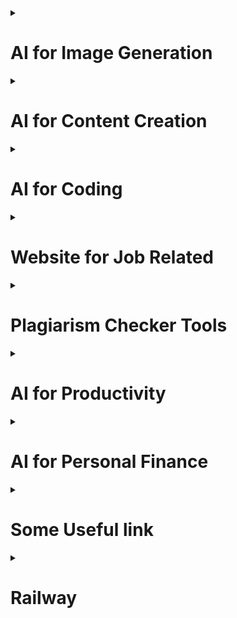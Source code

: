 <!--------------------------------------------------------------------------I for Image Generation------------------------------------------------------------------->
<details>
  <summary><h1>AI for Image Generation</h1></summary>
  <h3>Free</h3>
  <table>
    <thead>
      <tr>
        <th>Tool</th>
        <th>Website/Link</th>
        <th>Description</th>
      </tr>
    </thead>
    <tbody>
      <tr>
        <td><strong>DALL·E 2</strong></td>
        <td><a href="https://openai.com/dall-e">OpenAI DALL·E</a></td>
        <td>AI that generates images from text descriptions. Offers a free tier with limited credits.</td>
      </tr>
      <tr>
        <td><strong>Craiyon</strong></td>
        <td><a href="https://www.craiyon.com">Craiyon</a></td>
        <td>A free, open-source version of DALL·E 2. Generates images from text prompts.</td>
      </tr>
      <tr>
        <td><strong>DeepAI Text to Image</strong></td>
        <td><a href="https://deepai.org/machine-learning-model/text2img">DeepAI Text to Image</a></td>
        <td>Text-to-image generator that allows users to create unique images using AI. </td>
      </tr>
      <tr>
        <td><strong>Artbreeder</strong></td>
        <td><a href="https://www.artbreeder.com">Artbreeder</a></td>
        <td>Allows users to create and remix images through AI blending, mainly focused on portraits and landscapes.</td>
      </tr>     
      <tr>
        <td><strong>NightCafe</strong></td>
        <td><a href="https://creator.nightcafe.studio">NightCafe</a></td>
        <td>Create AI-generated artwork using various neural networks and art styles. Offers free daily credits.</td>
      </tr>
      <tr>
        <td><strong>Runway ML</strong></td>
        <td><a href="https://runwayml.com">Runway ML</a></td>
        <td>AI-powered creative tools for image generation and editing. Offers free trials. </td>
      </tr> 
      <tr>
        <td><strong>Pixray</strong></td>
        <td><a href="https://pixray.github.io/">Pixray</a></td>
        <td> Text-to-image generator offering different styles and customization options.    </td>
      </tr>
      <tr>
        <td><strong>Dream by Wombo</strong></td>
        <td><a href="https://dream.ai/create">Dream by Wombo</a></td>
        <td>An easy-to-use AI that generates digital artwork from text prompts, offering free and subscription-based options.</td>
      </tr>
      <tr>
        <td><strong>This Person Does Not Exist</strong></td>
        <td><a href="https://thispersondoesnotexist.com">This Person Does Not Exist</a></td>
        <td>AI that generates lifelike human faces, based on GAN (Generative Adversarial Network).</td>
      </tr>
      <tr>
        <td><strong>PaintsChainer</strong></td>
        <td><a href=" https://paintschainer.preferred.tech/index_en.html">PaintsChainer</a></td>
        <td>AI-powered coloring tool for sketches. The free version offers basic features.   </td>
      </tr>
      <tr>
        <td><strong>StarryAI</strong></td>
        <td><a href=" https://www.starryai.com">StarryAI</a></td>
        <td>Text-to-image generator with various artistic styles. Offers a free version with limited credits.</td>
      </tr>
      <tr>
        <td><strong>Deep Dream Generator</strong></td>
        <td><a href=" https://deepdreamgenerator.com">Deep Dream Generator</a></td>
        <td>Generates surreal, dream-like images from your photos and text prompts.   </td>
      </tr>
      <tr>
        <td><strong>AI Picasso</strong></td>
        <td><a href="https://www.ai-picasso.com">AI Picasso</a></td>
        <td>Free tool that generates Picasso-style artworks from your text descriptions.   </td>
      </tr>
      <tr>
        <td><strong>Fotor AI Art Generator</strong></td>
        <td><a href=" https://www.fotor.com/features/ai-image-generator/">Fotor AI Art Generator</a></td>
        <td>Create AI-generated images from text prompts. Limited free access with premium upgrades.</td>
      </tr>
      <tr>
        <td><strong>Zyro AI Image Generator</strong></td>
        <td><a href=" https://zyro.com/tools/ai-image-generator">Zyro AI Image Generator</a></td>
        <td>Create unique images using AI based on your description. Free to use with limited features.</td>
      </tr>
      <tr>
        <td><strong>BigSleep</strong></td>
        <td><a href=" https://big-sleep.github.io/">BigSleep</a></td>
        <td>Generates images based on text prompts using Python and deep learning models, fully open-source.</td>
      </tr>
      <tr>
        <td><strong>DreamStudio</strong></td>
        <td><a href=" https://beta.dreamstudio.ai">DreamStudio</a></td>
        <td>A text-to-image tool powered by Stable Diffusion. Offers a free credit system. </td>
      </tr>
      <tr>
        <td><strong>Artflow</strong></td>
        <td><a href=" https://www.artflow.ai">Artflow</a></td>
        <td>AI art generator for turning prompts into creative artworks. Offers a free tier with limited access.</td>
      </tr>
      <tr>
        <td><strong>AI Gahaku</strong></td>
        <td><a href=" https://ai-art.tokyo/en/">AI Gahaku</a></td>
        <td>Generates a portrait artwork based on your photo and applies various artistic styles. Free to use.</td>
      </tr>
      <tr>
        <td><strong>Runway’s Stable Diffusion</strong></td>
        <td><a href=" https://runwayml.com/stable-diffusion">Runway’s Stable Diffusion</a></td>
        <td>Use Stable Diffusion’s text-to-image model. Free to try with limitations.  </td>
      </tr>
    </tbody>
  </table>

  <h3>Subscription</h3>
  <table>
    <thead>
      <tr>
        <th>Tool</th>
        <th>Website/Link</th>
        <th>Description</th>
      </tr>
    </thead>
    <tbody>
      <tr>
        <td><strong>DALL·E 2 (Paid)</strong></td>
        <td><a href="https://openai.com/dall-e">OpenAI DALL·E 2</a></td>
        <td>Full access to OpenAI’s DALL·E 2 with more credits and higher-resolution images.</td>
      </tr>
      <tr>
        <td><strong>MidJourney</strong></td>
        <td><a href="https://www.midjourney.com">MidJourney</a></td>
        <td>A creative tool that allows users to generate high-quality images from text prompts. Subscription-based.</td>
      </tr>
      <tr>
        <td><strong>Artbreeder (Premium)</strong></td>
        <td><a href="https://www.artbreeder.com">Artbreeder</a></td>
        <td>Allows for more advanced control over image creation with the premium version.</td>
      </tr>
      <tr>
        <td><strong>Deep Dream Generator (Premium)</strong></td>
        <td><a href="https://deepdreamgenerator.com">Deep Dream Generator</a></td>
        <td>Access higher resolution and advanced image effects with premium features.</td>
      </tr>
      <tr>
        <td><strong>Runway ML (Paid)</strong></td>
        <td><a href="https://runwayml.com">Runway ML</a></td>
        <td>Full access to the platform with advanced AI tools for creators and image generation.</td>
      </tr>
      <tr>
        <td><strong>Wombo Dream (Premium)</strong></td>
        <td><a href="https://dream.ai/create">Wombo Dream</a></td>
        <td>Enhanced features and faster image generation with a premium subscription.</td>
      </tr>
      <tr>
        <td><strong>NightCafe (Paid)</strong></td>
        <td><a href="https://creator.nightcafe.studio">NightCafe</a></td>
        <td>Unlocks additional credits, style options, and resolution upgrades.</td>
      </tr>
      <tr>
        <td><strong>Fotor AI Art Generator (Paid)</strong></td>
        <td><a href="https://www.fotor.com/features/ai-image-generator/">Fotor AI Art Generator</a></td>
        <td>Subscription unlocks premium features like enhanced styles and resolution.</td>
      </tr>
      <tr>
        <td><strong>StarryAI (Paid)</strong></td>
        <td><a href="https://www.starryai.com">StarryAI</a></td>
        <td>Offers unlimited credits for premium subscribers with no daily limit.</td>
      </tr>
      <tr>
        <td><strong>DreamStudio by Stability AI</strong></td>
        <td><a href="https://beta.dreamstudio.ai">DreamStudio</a></td>
        <td>The official platform for Stable Diffusion, offering full access with premium options.</td>
      </tr>
      <tr>
        <td><strong>Zyro AI Image Generator (Paid)</strong></td>
        <td><a href="https://zyro.com/tools/ai-image-generator">Zyro AI Image Generator</a></td>
        <td>Unlocks higher-quality image generation and extended features for paid users.</td>
      </tr>
      <tr>
        <td><strong>Playform.io</strong></td>
        <td><a href="https://playform.io">Playform.io</a></td>
        <td>AI-driven art creation with unique style models. Paid tiers unlock additional styles and higher-resolution options.</td>
      </tr>
      <tr>
        <td><strong>ArtStation AI Tools</strong></td>
        <td><a href="https://www.artstation.com">ArtStation AI Tools</a></td>
        <td>AI-powered tools for creating highly detailed artwork, geared for professionals.</td>
      </tr>
      <tr>
        <td><strong>DeepAI (Subscription)</strong></td>
        <td><a href="https://deepai.org">DeepAI</a></td>
        <td>Offers advanced features and priority access to image generation with a subscription.</td>
      </tr>
      <tr>
        <td><strong>VQGAN+CLIP (Paid Options)</strong></td>
        <td><a href="https://vqganclip.com">VQGAN+CLIP</a></td>
        <td>While free for basic use, paid plans offer access to more powerful resources for image generation.</td>
      </tr>
      <tr>
        <td><strong>Mona AI</strong></td>
        <td><a href="https://mona.ai">Mona AI</a></td>
        <td>Subscription-based platform that specializes in AI-generated artworks with high resolution.</td>
      </tr>
      <tr>
        <td><strong>Generated Photos (Premium)</strong></td>
        <td><a href="https://generated.photos">Generated Photos</a></td>
        <td>Offers professional and realistic AI-generated faces, available via subscription.</td>
      </tr>
      <tr>
        <td><strong>The Grid (Paid)</strong></td>
        <td><a href="https://thegrid.io">The Grid</a></td>
        <td>AI-driven design tool for image and content generation, with subscription access.</td>
      </tr>
      <tr>
        <td><strong>Pixelz AI</strong></td>
        <td><a href="https://www.pixelz.ai">Pixelz AI</a></td>
        <td>A platform with AI-assisted image editing and generation, offering subscription models for professional users.</td>
      </tr>
      <tr>
        <td><strong>Artflow AI (Pro)</strong></td>
        <td><a href="https://www.artflow.ai">Artflow AI</a></td>
        <td>Paid version provides faster and more accurate image generation with access to premium features.</td>
      </tr>
    </tbody>
  </table>
</details>





<!--------------------------------------------------------------------------AI for Content Creation------------------------------------------------------------------->
<details>
  <summary><h1>AI for Content Creation</h1></summary>
  
 <h3>Free</h3>
  <table>
    <thead>
      <tr>
        <th>Tool</th>
        <th>Website/Link</th>
        <th>Description</th>
      </tr>
    </thead>
    <tbody>
      <tr>
        <td><strong>ChatGPT</strong></td>
        <td><a href="https://chat.openai.com">ChatGPT</a></td>
        <td>AI-powered writing assistant for text generation, answering questions, and brainstorming ideas.</td>
      </tr>
      <tr>
        <td><strong>Grammarly</strong></td>
        <td><a href="https://www.grammarly.com">Grammarly</a></td>
        <td>Writing assistant with AI that helps improve grammar, style, and clarity.</td>
      </tr>
      <tr>
        <td><strong>Copy.ai</strong></td>
        <td><a href="https://www.copy.ai">Copy.ai</a></td>
        <td>AI-powered content creation tool to generate marketing copy, blog posts, etc.</td>
      </tr>
      <tr>
        <td><strong>QuillBot</strong></td>
        <td><a href="https://quillbot.com">QuillBot</a></td>
        <td>Paraphrasing tool with AI to rewrite sentences or paragraphs.</td>
      </tr>
      <tr>
        <td><strong>Jasper (Free Trial)</strong></td>
        <td><a href="https://www.jasper.ai">Jasper</a></td>
        <td>AI writing assistant for producing long-form content, blog posts, and marketing materials.</td>
      </tr>
      <tr>
        <td><strong>Writesonic</strong></td>
        <td><a href="https://writesonic.com">Writesonic</a></td>
        <td>AI-powered writing tool for blog posts, ads, and other types of content.</td>
      </tr>
      <tr>
        <td><strong>Ink for All</strong></td>
        <td><a href="https://inkforall.com">Ink for All</a></td>
        <td>AI-powered content creation for SEO-focused blog posts and articles.</td>
      </tr>
      <tr>
        <td><strong>Rytr</strong></td>
        <td><a href="https://rytr.me">Rytr</a></td>
        <td>AI-powered tool for generating blog content, emails, and social media posts.</td>
      </tr>
      <tr>
        <td><strong>Articoolo</strong></td>
        <td><a href="https://articoolo.com">Articoolo</a></td>
        <td>Automatically generates unique and readable articles from keywords.</td>
      </tr>
      <tr>
        <td><strong>Scalenut</strong></td>
        <td><a href="https://scalenut.com">Scalenut</a></td>
        <td>AI content writing platform that helps with blog posts and SEO-friendly copy.</td>
      </tr>
      <tr>
        <td><strong>Slick Write</strong></td>
        <td><a href="https://www.slickwrite.com">Slick Write</a></td>
        <td>Free writing tool that helps improve your content’s grammar and style.</td>
      </tr>
      <tr>
        <td><strong>SEO Content Machine</strong></td>
        <td><a href="https://seocontentmachine.com">SEO Content Machine</a></td>
        <td>AI-powered tool for generating content for SEO, articles, and blog posts.</td>
      </tr>
      <tr>
        <td><strong>Simplified</strong></td>
        <td><a href="https://simplified.co">Simplified</a></td>
        <td>AI-driven content and design platform for creating content across multiple formats.</td>
      </tr>
      <tr>
        <td><strong>Wordtune</strong></td>
        <td><a href="https://www.wordtune.com">Wordtune</a></td>
        <td>AI-powered tool for rewriting and improving your writing style and tone.</td>
      </tr>
      <tr>
        <td><strong>Frase</strong></td>
        <td><a href="https://www.frase.io">Frase</a></td>
        <td>Content research and writing assistant powered by AI for SEO-focused content creation.</td>
      </tr>
      <tr>
        <td><strong>CopySmith</strong></td>
        <td><a href="https://copysmith.ai">CopySmith</a></td>
        <td>AI tool for creating marketing copy, ads, and blog posts in bulk.</td>
      </tr>
      <tr>
        <td><strong>Copydash</strong></td>
        <td><a href="https://www.copydash.com">Copydash</a></td>
        <td>Generate high-quality copy for ads, social media, and blogs with AI.</td>
      </tr>
      <tr>
        <td><strong>Zyro AI Content Generator</strong></td>
        <td><a href="https://zyro.com/tools/ai-content-generator">Zyro</a></td>
        <td>Generates website copy and content with AI, including descriptions, blogs, etc.</td>
      </tr>
      <tr>
        <td><strong>AI Writer</strong></td>
        <td><a href="https://ai-writer.com">AI Writer</a></td>
        <td>AI-powered writing assistant for producing high-quality, original articles.</td>
      </tr>
    </tbody>
  </table>

  <h3>Subscription</h3>
  <table>
    <thead>
      <tr>
        <th>Tool</th>
        <th>Website/Link</th>
        <th>Description</th>
      </tr>
    </thead>
    <tbody>
      <tr>
        <td><strong>Jasper (Paid)</strong></td>
        <td><a href="https://www.jasper.ai">Jasper</a></td>
        <td>AI writing assistant for producing long-form content, blog posts, and marketing materials.</td>
      </tr>
      <tr>
        <td><strong>Rytr (Premium)</strong></td>
        <td><a href="https://rytr.me">Rytr</a></td>
        <td>AI-powered content creation for blogs, emails, social media posts, and more.</td>
      </tr>
      <tr>
        <td><strong>Writesonic (Paid)</strong></td>
        <td><a href="https://writesonic.com">Writesonic</a></td>
        <td>Full access for creating blog posts, ad copy, product descriptions, and more.</td>
      </tr>
      <tr>
        <td><strong>ContentBot</strong></td>
        <td><a href="https://contentbot.ai">ContentBot</a></td>
        <td>AI-powered writing assistant that helps create articles, product descriptions, and ad copy.</td>
      </tr>
      <tr>
        <td><strong>Frase (Paid)</strong></td>
        <td><a href="https://www.frase.io">Frase</a></td>
        <td>Premium content research and writing assistant powered by AI for SEO and content creation.</td>
      </tr>
      <tr>
        <td><strong>INK for All (Paid)</strong></td>
        <td><a href="https://inkforall.com">INK for All</a></td>
        <td>Premium version for SEO-driven writing, blog posts, and social media content.</td>
      </tr>
      <tr>
        <td><strong>Scalenut (Paid)</strong></td>
        <td><a href="https://scalenut.com">Scalenut</a></td>
        <td>Premium AI-powered content creation platform for SEO-friendly blog posts.</td>
      </tr>
      <tr>
        <td><strong>Simplified (Paid)</strong></td>
        <td><a href="https://simplified.co">Simplified</a></td>
        <td>Subscription for premium access to content creation and design tools powered by AI.</td>
      </tr>
      <tr>
        <td><strong>Copy.ai (Pro)</strong></td>
        <td><a href="https://www.copy.ai">Copy.ai</a></td>
        <td>Paid version of AI content tool for generating marketing copy, blogs, etc.</td>
      </tr>
      <tr>
        <td><strong>QuillBot (Premium)</strong></td>
        <td><a href="https://quillbot.com">QuillBot</a></td>
        <td>AI-based paraphrasing and rewriting tool for creating unique and optimized content.</td>
      </tr>
      <tr>
        <td><strong>Wordtune (Premium)</strong></td>
        <td><a href="https://www.wordtune.com">Wordtune</a></td>
        <td>Premium AI-based writing tool for enhancing grammar, clarity, and style.</td>
      </tr>
      <tr>
        <td><strong>SEO Content Machine (Paid)</strong></td>
        <td><a href="https://seocontentmachine.com">SEO Content Machine</a></td>
        <td>Premium content generator for creating SEO-friendly blog posts and articles.</td>
      </tr>
      <tr>
        <td><strong>Articoolo (Pro)</strong></td>
        <td><a href="https://articoolo.com">Articoolo</a></td>
        <td>Premium article generator for creating quick, readable, and original content.</td>
      </tr>
      <tr>
        <td><strong>Kafkai</strong></td>
        <td><a href="https://www.kafkai.com">Kafkai</a></td>
        <td>AI writing assistant for creating long-form blog posts and SEO articles.</td>
      </tr>
      <tr>
        <td><strong>Sudowrite (Paid)</strong></td>
        <td><a href="https://www.sudowrite.com">Sudowrite</a></td>
        <td>AI-powered writing assistant designed to help with fiction and creative writing.</td>
      </tr>
      <tr>
        <td><strong>Copysmith (Pro)</strong></td>
        <td><a href="https://copysmith.ai">Copysmith</a></td>
        <td>Full access to AI copywriting tool for bulk content generation and SEO optimization.</td>
      </tr>
      <tr>
        <td><strong>Content Forge</strong></td>
        <td><a href="https://contentforge.ai">Content Forge</a></td>
        <td>Premium AI-powered tool for content creation focused on SEO and blog posts.</td>
      </tr>
      <tr>
        <td><strong>Frase (Enterprise)</strong></td>
        <td><a href="https://www.frase.io">Frase</a></td>
        <td>Enterprise-level content research and writing assistant for SEO-driven articles.</td>
      </tr>
      <tr>
        <td><strong>NeuralText</strong></td>
        <td><a href="https://neuraltext.com">NeuralText</a></td>
        <td>Subscription-based AI tool for content generation and SEO-optimized writing.</td>
      </tr>
    </tbody>
  </table>
</details>

<!--------------------------------------------------------------------------AI for Coding------------------------------------------------------------------->
<details>
<summary><h1>AI for Coding</h1></summary>

<h2>Free</h2>
<table>
<thead>
      <tr>
        <th>Tool</th>
        <th>Website/Link</th>
        <th>Description</th>
      </tr>
</thead>
<tbody>
      <tr>
        <td>GitHub Copilot (Free Trial)</td>
        <td><a href="https://copilot.github.com">GitHub Copilot</a></td>
        <td>AI-powered code completion tool that assists developers in writing code faster.</td>
      </tr>
      <tr>
        <td>Replit</td>
        <td><a href="https://replit.com">Replit</a></td>
        <td>Cloud-based IDE with collaborative programming and AI-assisted code completion.</td>
      </tr>
      <tr>
        <td>Kite</td>
        <td><a href="https://kite.com">Kite</a></td>
        <td>AI-powered code completion and documentation for Python, JavaScript, and more.</td>
      </tr>
      <tr>
        <td>Tabnine</td>
        <td><a href="https://www.tabnine.com">Tabnine</a></td>
        <td>AI-driven code completion tool for multiple programming languages.</td>
      </tr>
      <tr>
        <td>DeepCode</td>
        <td><a href="https://www.deepcode.ai">DeepCode</a></td>
        <td>AI-powered code review tool to automatically review and suggest improvements.</td>
      </tr>
      <tr>
        <td>Sourcery</td>
        <td><a href="https://sourcery.ai">Sourcery</a></td>
        <td>AI-powered refactoring tool for Python code that suggests improvements.</td>
      </tr>
      <tr>
        <td>Codex</td>
        <td><a href="https://openai.com/research/codex">Codex</a></td>
        <td>OpenAI’s model that powers GitHub Copilot for natural language to code generation.</td>
      </tr>
      <tr>
        <td>Ponicode</td>
        <td><a href="https://ponicode.com">Ponicode</a></td>
        <td>AI tool that automates coding and generates high-quality code.</td>
      </tr>
      <tr>
        <td>CoPilot (VS Code)</td>
        <td><a href="https://code.visualstudio.com">VS Code</a></td>
        <td>Use GitHub Copilot in VS Code for smarter autocompletion and code suggestions.</td>
      </tr>
      <tr>
        <td>CodeT5</td>
        <td><a href="https://github.com/THU-KEG/CodeT5">CodeT5</a></td>
        <td>Open-source AI for code completion and generation, trained on a variety of languages.</td>
      </tr>
      <tr>
        <td>AI Code Mentor</td>
        <td><a href="https://aicode.ai">AI Code Mentor</a></td>
        <td>AI-powered code mentor that helps developers understand and write code faster.</td>
      </tr>
      <tr>
        <td>CodeGPT</td>
        <td><a href="https://www.codegpt.ai">CodeGPT</a></td>
        <td>AI assistant built on GPT-3 for developers to generate code from natural language prompts.</td>
      </tr>
      <tr>
        <td>Programiz AI</td>
        <td><a href="https://www.programiz.com">Programiz AI</a></td>
        <td>Free AI-based platform to write, learn, and debug Python code.</td>
      </tr>
      <tr>
        <td>IntelliCode</td>
        <td><a href="https://visualstudio.microsoft.com/services/intellicode/">IntelliCode</a></td>
        <td>AI-assisted tool for code completion and best practice recommendations in Visual Studio.</td>
      </tr>
      <tr>
        <td>RecodeAI</td>
        <td><a href="https://www.recode.ai">RecodeAI</a></td>
        <td>AI-powered coding assistant that helps developers refactor and debug code.</td>
      </tr>
</tbody>
</table>


<h2>Subscription</h2>
<table>
<thead>
      <tr>
        <th>Tool</th>
        <th>Website/Link</th>
        <th>Description</th>
      </tr>
</thead>
<tbody>
      <tr>
        <td>GitHub Copilot (Paid)</td>
        <td><a href="https://copilot.github.com">GitHub Copilot</a></td>
        <td>Full version of GitHub’s AI-powered code completion tool with more features.</td>
      </tr>
      <tr>
        <td>Tabnine (Pro)</td>
        <td><a href="https://www.tabnine.com">Tabnine</a></td>
        <td>Subscription unlocks advanced features, such as team collaboration and better suggestions.</td>
      </tr>
      <tr>
        <td>Replit (Pro)</td>
        <td><a href="https://replit.com">Replit</a></td>
        <td>Paid version includes features like unlimited storage and real-time collaboration.</td>
      </tr>
      <tr>
        <td>Kite (Pro)</td>
        <td><a href="https://kite.com">Kite</a></td>
        <td>Paid version unlocks advanced features such as documentation generation and multi-language support.</td>
      </tr>
      <tr>
        <td>Codex (Paid)</td>
        <td><a href="https://openai.com/research/codex">Codex</a></td>
        <td>OpenAI’s Codex offers additional capabilities for coding, training, and integration.</td>
      </tr>
      <tr>
        <td>Sourcery (Pro)</td>
        <td><a href="https://sourcery.ai">Sourcery</a></td>
        <td>Paid version includes deeper insights and more aggressive code refactoring suggestions.</td>
      </tr>
      <tr>
        <td>Codex by OpenAI (Pro)</td>
        <td><a href="https://openai.com/research/codex">Codex</a></td>
        <td>Unlocks more advanced features and API access for generating code from natural language.</td>
      </tr>
      <tr>
        <td>Ponicode (Pro)</td>
        <td><a href="https://ponicode.com">Ponicode</a></td>
        <td>Paid tier provides more templates and integrations for automated code generation.</td>
      </tr>
      <tr>
        <td>CodeT5 (Pro)</td>
        <td><a href="https://github.com/THU-KEG/CodeT5">CodeT5</a></td>
        <td>Subscription unlocks more powerful code generation models and API access.</td>
      </tr>
      <tr>
        <td>CodeGPT (Pro)</td>
        <td><a href="https://www.codegpt.ai">CodeGPT</a></td>
        <td>Full access to the CodeGPT tool for smarter code suggestions and more APIs.</td>
      </tr>
      <tr>
        <td>Programiz Pro</td>
        <td><a href="https://www.programiz.com">Programiz Pro</a></td>
        <td>Premium features for debugging and learning code with AI-powered assistance.</td>
      </tr>
      <tr>
        <td>IntelliCode (Premium)</td>
        <td><a href="https://visualstudio.microsoft.com/services/intellicode/">IntelliCode</a></td>
        <td>Full version unlocks additional AI-powered recommendations for a wider range of languages and scenarios.</td>
      </tr>
      <tr>
        <td>AI Code Mentor (Paid)</td>
        <td><a href="https://aicode.ai">AI Code Mentor</a></td>
        <td>Subscription provides access to mentorship features and advanced code guidance.</td>
      </tr>
      <tr>
        <td>CodeStream (Pro)</td>
        <td><a href="https://www.codestream.com">CodeStream</a></td>
        <td>AI-assisted collaboration and code review tool with integration to various IDEs.</td>
      </tr>
      <tr>
        <td>Eureka</td>
        <td><a href="https://www.eureka.ai">Eureka</a></td>
        <td>AI tool for real-time code suggestions and improvements with subscription.</td>
      </tr>
      <tr>
        <td>DeepCode (Pro)</td>
        <td><a href="https://www.deepcode.ai">DeepCode</a></td>
        <td>Paid version unlocks advanced analysis and code reviews for security, performance, and code quality.</td>
      </tr>
      <tr>
        <td>VimAI</td>
        <td><a href="https://www.vim-ai.com">VimAI</a></td>
        <td>A code completion tool that integrates with Vim for enhanced coding with AI suggestions.</td>
      </tr>
      <tr>
        <td>Tabnine Team</td>
        <td><a href="https://www.tabnine.com">Tabnine</a></td>
        <td>Premium version for team collaboration with AI-powered code completion.</td>
      </tr>
      <tr>
        <td>Codemap</td>
        <td><a href="https://www.codemap.ai">Codemap</a></td>
        <td>Subscription service that offers AI-powered project management with integrated code completion.</td>
      </tr>
      <tr>
        <td>Jina AI</td>
        <td><a href="https://www.jina.ai">Jina AI</a></td>
        <td>AI-powered tool that aids in writing code, debugging, and optimizing algorithms.</td>
      </tr>
</tbody>
</table>
</details>


<!--------------------------------------------------------------------------Website for Job Related------------------------------------------------------------------->
<details>
<summary><h1>Website for Job Related</h1></summary>

<h2>Free</h2>
<table>
<thead>
      <tr>
        <th>Tool</th>
        <th>Website/Link</th>
        <th>Description</th>
      </tr>
</thead>
<tbody>
      <tr>
        <td>Final Round AI</td>
        <td><a href="https://www.finalroundai.com/">Final Round AI</a></td>
        <td>AI-powered mock interview platform with feedback and prep materials.</td>
      </tr>
      <tr>
        <td>Jobscan</td>
        <td><a href="https://www.jobscan.co">Jobscan</a></td>
        <td>AI-driven resume optimization and job application tools for job seekers.</td>
      </tr>
      <tr>
        <td>Rezi</td>
        <td><a href="https://www.rezi.ai">Rezi</a></td>
        <td>AI-powered resume builder with personalized feedback for job applications.</td>
      </tr>
      <tr>
        <td>LinkedIn</td>
        <td><a href="https://www.linkedin.com">LinkedIn</a></td>
        <td>Professional networking platform with AI-powered job search and recommendations.</td>
      </tr>
      <tr>
        <td>Hiretual</td>
        <td><a href="https://www.hiretual.com">Hiretual</a></td>
        <td>AI-based recruiting tool for sourcing candidates and job matching.</td>
      </tr>
      <tr>
        <td>Wozber</td>
        <td><a href="https://www.wozber.com">Wozber</a></td>
        <td>AI-powered resume builder that helps create ATS-friendly resumes.</td>
      </tr>
      <tr>
        <td>Resumake</td>
        <td><a href="https://resumake.io">Resumake</a></td>
        <td>Simple and free resume builder powered by AI with customizable templates.</td>
      </tr>
      <tr>
        <td>Canva</td>
        <td><a href="https://www.canva.com">Canva</a></td>
        <td>Graphic design tool with free AI-powered templates for resumes and portfolios.</td>
      </tr>
      <tr>
        <td>JobHero</td>
        <td><a href="https://www.jobhero.com">JobHero</a></td>
        <td>AI-driven job search and resume builder tool with personalized advice.</td>
      </tr>
      <tr>
        <td>Glassdoor</td>
        <td><a href="https://www.glassdoor.com">Glassdoor</a></td>
        <td>AI-based company and salary search tool for job seekers.</td>
      </tr>
      <tr>
        <td>Indeed</td>
        <td><a href="https://www.indeed.com">Indeed</a></td>
        <td>Job search engine powered by AI with recommendations based on profile and search history.</td>
      </tr>
      <tr>
        <td>Zety</td>
        <td><a href="https://www.zety.com">Zety</a></td>
        <td>Free AI-powered resume builder with professional templates and writing tips.</td>
      </tr>
      <tr>
        <td>Skillshare</td>
        <td><a href="https://www.skillshare.com">Skillshare</a></td>
        <td>Learn AI-based productivity and career skills through classes and workshops.</td>
      </tr>
      <tr>
        <td>AllyO</td>
        <td><a href="https://www.allyo.com">AllyO</a></td>
        <td>AI-powered recruitment assistant for streamlining application processes.</td>
      </tr>
      <tr>
        <td>Vervoe</td>
        <td><a href="https://www.vervoe.com">Vervoe</a></td>
        <td>AI-driven hiring platform with customizable skill assessments.</td>
      </tr>
      <tr>
        <td>Upwork</td>
        <td><a href="https://www.upwork.com">Upwork</a></td>
        <td>AI-powered freelance job search engine for various industries.</td>
      </tr>
      <tr>
        <td>Guru</td>
        <td><a href="https://www.guru.com">Guru</a></td>
        <td>Freelance marketplace powered by AI to match freelancers with job postings.</td>
      </tr>
      <tr>
        <td>AngelList</td>
        <td><a href="https://angel.co">AngelList</a></td>
        <td>Startup job board using AI to recommend opportunities based on skills and interests.</td>
      </tr>
      <tr>
        <td>HireVue</td>
        <td><a href="https://www.hirevue.com">HireVue</a></td>
        <td>AI video interview platform for job applicants, with automated assessments and feedback.</td>
      </tr>
</tbody>
</table>

<h2>Subscription</h2>
<table>
<thead>
      <tr>
        <th>Tool</th>
        <th>Website/Link</th>
        <th>Description</th>
      </tr>
</thead>
<tbody>
      <tr>
        <td>Hiretual Pro</td>
        <td><a href="https://www.hiretual.com">Hiretual</a></td>
        <td>Advanced AI recruitment platform with sourcing, candidate engagement, and analytics.</td>
      </tr>
      <tr>
        <td>Jobscan Premium</td>
        <td><a href="https://www.jobscan.co">Jobscan</a></td>
        <td>Unlocks additional features for resume matching and job search optimization with premium plan.</td>
      </tr>
      <tr>
        <td>Rezi Premium</td>
        <td><a href="https://www.rezi.ai">Rezi</a></td>
        <td>Access to AI-driven resume feedback and customization options with a premium subscription.</td>
      </tr>
      <tr>
        <td>LinkedIn Premium</td>
        <td><a href="https://www.linkedin.com">LinkedIn</a></td>
        <td>Paid version offers advanced AI features for job search and networking opportunities.</td>
      </tr>
      <tr>
        <td>Hired</td>
        <td><a href="https://www.hired.com">Hired</a></td>
        <td>AI-driven recruitment platform for tech and sales professionals, with premium matching and job opportunities.</td>
      </tr>
      <tr>
        <td>ZipRecruiter</td>
        <td><a href="https://www.ziprecruiter.com">ZipRecruiter</a></td>
        <td>Job search platform powered by AI with advanced job recommendations and hiring tools.</td>
      </tr>
      <tr>
        <td>Workable</td>
        <td><a href="https://www.workable.com">Workable</a></td>
        <td>AI-powered recruiting and applicant tracking system with premium options.</td>
      </tr>
      <tr>
        <td>Vervoe Premium</td>
        <td><a href="https://www.vervoe.com">Vervoe</a></td>
        <td>Unlocks advanced AI-powered skill assessment features for employers and job seekers.</td>
      </tr>
      <tr>
        <td>Greenhouse</td>
        <td><a href="https://www.greenhouse.io">Greenhouse</a></td>
        <td>AI-powered recruiting platform with advanced applicant tracking and analytics.</td>
      </tr>
      <tr>
        <td>Leverage</td>
        <td><a href="https://www.leverage.com">Leverage</a></td>
        <td>AI recruitment tool for talent sourcing, interview scheduling, and candidate engagement.</td>
      </tr>
      <tr>
        <td>SeekOut</td>
        <td><a href="https://www.seekout.io">SeekOut</a></td>
        <td>AI-driven talent search and recruitment platform for hiring diverse teams.</td>
      </tr>
      <tr>
        <td>Textio</td>
        <td><a href="https://www.textio.com">Textio</a></td>
        <td>AI-powered writing tool that enhances job descriptions to attract diverse candidates.</td>
      </tr>
      <tr>
        <td>VMock</td>
        <td><a href="https://www.vmock.com">VMock</a></td>
        <td>AI resume feedback tool that helps optimize resumes for job applications.</td>
      </tr>
      <tr>
        <td>The Muse</td>
        <td><a href="https://www.themuse.com">The Muse</a></td>
        <td>Career coaching platform with AI recommendations for job seekers and career advice.</td>
      </tr>
      <tr>
        <td>CleverHire</td>
        <td><a href="https://www.cleverhire.com">CleverHire</a></td>
        <td>AI platform offering career coaching, resume building, and job search services.</td>
      </tr>
      <tr>
        <td>Koru</td>
        <td><a href="https://www.koru.us">Koru</a></td>
        <td>Subscription service for using AI to optimize hiring processes and assess candidates’ strengths.</td>
      </tr>
      <tr>
        <td>Outreach</td>
        <td><a href="https://www.outreach.io">Outreach</a></td>
        <td>AI-driven sales recruitment platform for automated outreach and candidate management.</td>
      </tr>
      <tr>
        <td>HireVue Pro</td>
        <td><a href="https://www.hirevue.com">HireVue</a></td>
        <td>Premium access to HireVue’s AI-driven video interviewing platform with detailed analytics and candidate insights.</td>
      </tr>
      <tr>
        <td>Jobvite</td>
        <td><a href="https://www.jobvite.com">Jobvite</a></td>
        <td>AI-powered applicant tracking system with premium options for optimizing hiring pipelines.</td>
      </tr>
      <tr>
        <td>TalentSonar</td>
        <td><a href="https://www.talentsonar.com">TalentSonar</a></td>
        <td>AI-powered recruiting platform focused on improving diversity and candidate engagement.</td>
      </tr>
</tbody>
</table>
</details>

<!--------------------------------------------------------------------------Plagiarism Checker Tools------------------------------------------------------------------->
<details>
<summary><h1>Plagiarism Checker Tools</h1></summary>

<h2>Free</h2>
<table>
<thead>
      <tr>
        <th>Tool</th>
        <th>Website/Link</th>
        <th>Description</th>
      </tr>
</thead>
<tbody>
      <tr>
        <td>Quetext</td>
        <td><a href="https://www.quetext.com">Quetext</a></td>
        <td>Free plagiarism checker with a simple interface, offers basic checks with limited word count.</td>
      </tr>
      <tr>
        <td>Plagscan</td>
        <td><a href="https://www.plagscan.com">Plagscan</a></td>
        <td>Plagiarism detection tool offering a limited free version to check small amounts of text.</td>
      </tr>
      <tr>
        <td>Plagiarism Checker (Small SEO Tools)</td>
        <td><a href="https://smallseotools.com/plagiarism-checker/">Small SEO Tools</a></td>
        <td>A free tool to check plagiarism by pasting text or uploading documents.</td>
      </tr>
      <tr>
        <td>Duplichecker</td>
        <td><a href="https://www.duplichecker.com">Duplichecker</a></td>
        <td>Free plagiarism detection tool with daily checks for small amounts of text (1000 words).</td>
      </tr>
      <tr>
        <td>Plagiarism Checker by PrePostSEO</td>
        <td><a href="https://www.prepostseo.com/plagiarism-checker">PrePostSEO</a></td>
        <td>Offers a free plagiarism checker with a simple interface for content verification.</td>
      </tr>
      <tr>
        <td>PaperRater</td>
        <td><a href="https://www.paperrater.com">PaperRater</a></td>
        <td>Free plagiarism checker and grammar checker for students and writers.</td>
      </tr>
      <tr>
        <td>PlagiarismDetector</td>
        <td><a href="https://plagiarismdetector.net">Plagiarism Detector</a></td>
        <td>A simple free plagiarism checker for small documents.</td>
      </tr>
      <tr>
        <td>Search Engine Reports Plagiarism Checker</td>
        <td><a href="https://searchenginereports.net/plagiarism-checker">Search Engine Reports</a></td>
        <td>Free tool with limited checks to scan content for plagiarism.</td>
      </tr>
      <tr>
        <td>PrePostSEO Plagiarism Checker</td>
        <td><a href="https://www.prepostseo.com/plagiarism-checker">PrePostSEO</a></td>
        <td>Free tool with a limit on words per search, effective for quick plagiarism checks.</td>
      </tr>
      <tr>
        <td>Scribbr</td>
        <td><a href="https://www.scribbr.com/plagiarism-checker/">Scribbr</a></td>
        <td>Offers a free plagiarism checker with basic analysis and suggestions for citation.</td>
      </tr>
</tbody>
</table>

<h2>Subscription</h2>
<table>
<thead>
      <tr>
        <th>Tool</th>
        <th>Website/Link</th>
        <th>Description</th>
      </tr>
</thead>
<tbody>
      <tr>
        <td>Turnitin</td>
        <td><a href="https://www.turnitin.com">Turnitin</a></td>
        <td>Industry-leading plagiarism detection tool used by universities and publishers.</td>
      </tr>
      <tr>
        <td>Copyscape</td>
        <td><a href="https://www.copyscape.com">Copyscape</a></td>
        <td>Premium plagiarism checker for websites and content with detailed reports.</td>
      </tr>
      <tr>
        <td>Grammarly</td>
        <td><a href="https://www.grammarly.com">Grammarly</a></td>
        <td>Offers a plagiarism checker as part of its premium subscription, including citation suggestions.</td>
      </tr>
      <tr>
        <td>Unicheck</td>
        <td><a href="https://unicheck.com">Unicheck</a></td>
        <td>Professional plagiarism detection service with integrations for educational institutions.</td>
      </tr>
      <tr>
        <td>Plagiarism Checker X</td>
        <td><a href="https://plagiarismcheckerx.com">Plagiarism Checker X</a></td>
        <td>Paid plagiarism tool offering in-depth plagiarism reports and compatibility with multiple file formats.</td>
      </tr>
      <tr>
        <td>Scribbr</td>
        <td><a href="https://www.scribbr.com/plagiarism-checker/">Scribbr</a></td>
        <td>Premium plagiarism checker with advanced scanning capabilities and detailed reports.</td>
      </tr>
      <tr>
        <td>Quetext (Pro)</td>
        <td><a href="https://www.quetext.com">Quetext</a></td>
        <td>Pro version offers extended plagiarism detection, with unlimited checks and more advanced features.</td>
      </tr>
      <tr>
        <td>DupliChecker (Premium)</td>
        <td><a href="https://www.duplichecker.com">DupliChecker</a></td>
        <td>Paid version removes word limit restrictions and offers more advanced plagiarism reports.</td>
      </tr>
      <tr>
        <td>Plagscan (Paid)</td>
        <td><a href="https://www.plagscan.com">Plagscan</a></td>
        <td>Subscription-based tool for in-depth plagiarism detection and detailed reports for institutions and businesses.</td>
      </tr>
      <tr>
        <td>iThenticate</td>
        <td><a href="https://www.ithenticate.com">iThenticate</a></td>
        <td>Plagiarism checker primarily used by publishers, researchers, and academics to scan scholarly work.</td>
      </tr>
</tbody>
</table>

</details>


<!--------------------------------------------------------------------------AI for Productivity------------------------------------------------------------------->
<details>
<summary><h1>AI for Productivity</h1></summary>

<h2>Free</h2>
<table>
<thead>
      <tr>
        <th>Tool</th>
        <th>Website/Link</th>
        <th>Description</th>
      </tr>
</thead>
<tbody>
      <tr>
        <td>Notion AI</td>
        <td><a href="https://www.notion.so/product/ai">Notion AI</a></td>
        <td>AI-powered productivity tool for note-taking, project management, and writing.</td>
      </tr>
      <tr>
        <td>Trello</td>
        <td><a href="https://www.trello.com">Trello</a></td>
        <td>AI-assisted task management and project collaboration tool.</td>
      </tr>
      <tr>
        <td>ClickUp</td>
        <td><a href="https://www.clickup.com">ClickUp</a></td>
        <td>AI-powered task and project management platform for teams and individuals.</td>
      </tr>
      <tr>
        <td>Otter.ai</td>
        <td><a href="https://otter.ai">Otter.ai</a></td>
        <td>AI transcription tool for meetings, interviews, and lectures.</td>
      </tr>
      <tr>
        <td>Zapier</td>
        <td><a href="https://zapier.com">Zapier</a></td>
        <td>Automate workflows and integrate apps using AI.</td>
      </tr>
      <tr>
        <td>Google Assistant</td>
        <td><a href="https://assistant.google.com">Google Assistant</a></td>
        <td>Voice-activated AI assistant for managing tasks and productivity.</td>
      </tr>
      <tr>
        <td>Notion Templates</td>
        <td><a href="https://www.notion.so/templates">Notion Templates</a></td>
        <td>Pre-built AI-powered templates for managing tasks, notes, and projects.</td>
      </tr>
      <tr>
        <td>Todoist</td>
        <td><a href="https://todoist.com">Todoist</a></td>
        <td>AI-powered task manager to organize personal and team tasks.</td>
      </tr>
      <tr>
        <td>Grammarly</td>
        <td><a href="https://www.grammarly.com">Grammarly</a></td>
        <td>AI-powered writing assistant for grammar, style, and tone corrections.</td>
      </tr>
      <tr>
        <td>Forest</td>
        <td><a href="https://www.forestapp.cc">Forest</a></td>
        <td>AI-based productivity app that helps you focus by planting virtual trees.</td>
      </tr>
      <tr>
        <td>RescueTime</td>
        <td><a href="https://www.rescuetime.com">RescueTime</a></td>
        <td>AI tool that tracks and improves your productivity by monitoring screen time.</td>
      </tr>
      <tr>
        <td>Focus Booster</td>
        <td><a href="https://www.focusboosterapp.com">Focus Booster</a></td>
        <td>AI-based Pomodoro timer app to help increase focus and productivity.</td>
      </tr>
      <tr>
        <td>QuillBot</td>
        <td><a href="https://www.quillbot.com">QuillBot</a></td>
        <td>AI-based paraphrasing tool to rewrite and summarize content.</td>
      </tr>
      <tr>
        <td>Miro</td>
        <td><a href="https://miro.com">Miro</a></td>
        <td>AI-powered visual collaboration tool for brainstorming and planning.</td>
      </tr>
      <tr>
        <td>Mendix</td>
        <td><a href="https://www.mendix.com">Mendix</a></td>
        <td>AI-powered app development platform for teams to build apps collaboratively.</td>
      </tr>
      <tr>
        <td>Wiz.ai</td>
        <td><a href="https://www.wiz.ai">Wiz.ai</a></td>
        <td>AI platform for business process automation and productivity enhancement.</td>
      </tr>
      <tr>
        <td>Coda</td>
        <td><a href="https://coda.io">Coda</a></td>
        <td>Combines documents, spreadsheets, and AI-powered automation features.</td>
      </tr>
      <tr>
        <td>Fireflies.ai</td>
        <td><a href="https://www.fireflies.ai">Fireflies.ai</a></td>
        <td>AI meeting assistant that transcribes, records, and summarizes conversations.</td>
      </tr>
      <tr>
        <td>Scrivener</td>
        <td><a href="https://www.literatureandlatte.com/scrivener/overview">Scrivener</a></td>
        <td>Writing tool that uses AI to help structure, organize, and write long-form content.</td>
      </tr>
</tbody>
</table>

<h2>Subscription</h2>
<table>
<thead>
      <tr>
        <th>Tool</th>
        <th>Website/Link</th>
        <th>Description</th>
      </tr>
</thead>
<tbody>
      <tr>
        <td>Notion AI (Paid)</td>
        <td><a href="https://www.notion.so/product/ai">Notion AI</a></td>
        <td>Paid version offers advanced AI features for writing and project management.</td>
      </tr>
      <tr>
        <td>Grammarly Premium</td>
        <td><a href="https://www.grammarly.com">Grammarly</a></td>
        <td>Advanced grammar suggestions, tone detection, and plagiarism checking.</td>
      </tr>
      <tr>
        <td>Evernote Premium</td>
        <td><a href="https://www.evernote.com">Evernote</a></td>
        <td>AI-enhanced note-taking and organization with advanced search features.</td>
      </tr>
      <tr>
        <td>Zapier Premium</td>
        <td><a href="https://zapier.com">Zapier</a></td>
        <td>Advanced integrations and workflow automations.</td>
      </tr>
      <tr>
        <td>ClickUp (Premium)</td>
        <td><a href="https://www.clickup.com">ClickUp</a></td>
        <td>Advanced AI features for task management and productivity optimization.</td>
      </tr>
      <tr>
        <td>Trello Premium</td>
        <td><a href="https://www.trello.com">Trello</a></td>
        <td>Premium access to additional AI-powered automation features.</td>
      </tr>
      <tr>
        <td>Todoist Premium</td>
        <td><a href="https://todoist.com">Todoist</a></td>
        <td>Advanced AI-driven task management and collaboration tools.</td>
      </tr>
      <tr>
        <td>Fireflies.ai (Paid)</td>
        <td><a href="https://www.fireflies.ai">Fireflies.ai</a></td>
        <td>Custom meeting templates and integrations.</td>
      </tr>
      <tr>
        <td>Microsoft Copilot</td>
        <td><a href="https://www.microsoft.com">Microsoft Copilot</a></td>
        <td>AI-driven productivity assistant for Microsoft Office.</td>
      </tr>
      <tr>
        <td>AI Writer</td>
        <td><a href="https://www.ai-writer.com">AI Writer</a></td>
        <td>AI-powered writing assistant with advanced research features.</td>
      </tr>
      <tr>
        <td>Miro Premium</td>
        <td><a href=" https://miro.com"></a>Miro Premium</td>
        <td>Paid version offers advanced AI collaboration tools and integrations for remote teams. </td>
      </tr>
      <tr>
        <td>Scrivener (Paid)</td>
        <td><a href=" https://www.literatureandlatte.com/scrivener/overview"></a>Scrivener</td>
        <td>Full access to the AI-driven writing assistant for content creation.</td>
      </tr>
      <tr>
        <td>RescueTime Premium</td>
        <td><a href="https://www.rescuetime.com"></a>RescueTime</td>
        <td> Premium features provide in-depth analytics, goals, and reporting to optimize productivity.</td>
      </tr>
      <tr>
        <td>AI Writer</td>
        <td><a href="https://www.ai-writer.com"></a>AI Writer</td>
        <td> AI-powered writing assistant with advanced research and writing capabilities.</td>
      </tr>
      <tr>
        <td>Fathom</td>
        <td><a href=" https://www.fathom.video"></a>Fathom</td>
        <td> AI tool for transcribing and summarizing meetings with advanced AI-driven insights. </td>
      </tr>
      <tr>
        <td>Hemingway Editor*</td>
        <td><a href=" http://www.hemingwayapp.com"></a>Hemingway Editor</td>
        <td>Paid version provides advanced writing and editing insights for improving readability.</td>
      </tr>
      <tr>
        <td>Otter.ai Premium</td>
        <td><a href="https://otter.ai"></a>Otter.ai</td>
        <td> Paid plan includes unlimited transcriptions, integrations, and advanced AI features.</td>
      </tr>
      <tr>
        <td>Coda (Pro)</td>
        <td><a href=" https://coda.io"></a>Coda</td>
        <td>Premium version unlocks additional AI-powered features like automation and custom templates. </td>
      </tr>
      <tr>
        <td>Mendix Premium</td>
        <td><a href="https://www.mendix.com"></a>Mendix</td>
        <td>Subscription unlocks advanced AI tools for app building and project management.</td>
      </tr>
      <tr>
        <td>ClickUp (Business)</td>
        <td><a href="https://www.clickup.com"></a>ClickUp</td>
        <td>Business version includes AI-powered features like custom task templates and smarter workflow automation. </td>
      </tr>
      <tr>
        <td>Airstory</td>
        <td><a href=" https://www.airstory.co"></aAirstorytd>
        <td>AI tool that assists with copywriting and content generation with premium access. </td>
      </tr>
</tbody>
</table>
</details>


<!--------------------------------------------------------------------------AI for Personal Finance------------------------------------------------------------------->
<details>
<summary><h1>AI for Personal Finance</h1></summary>

<h2>Free</h2>
<table>
<thead>
      <tr>
        <th>Tool</th>
        <th>Website/Link</th>
        <th>Description</th>
      </tr>
</thead>
<tbody>
      <tr>
        <td>Mint</td>
        <td><a href="https://www.mint.com">Mint</a></td>
        <td>Personal finance management tool that uses AI to help with budgeting and tracking expenses.</td>
      </tr>
      <tr>
        <td>YNAB</td>
        <td><a href="https://www.youneedabudget.com">YNAB</a></td>
        <td>Budgeting app that leverages AI to suggest and optimize your personal financial plans.</td>
      </tr>
      <tr>
        <td>ClearScore</td>
        <td><a href="https://www.clearscore.com">ClearScore</a></td>
        <td>AI-driven credit score and financial management service.</td>
      </tr>
      <tr>
        <td>Cleo</td>
        <td><a href="https://www.meetcleo.com">Cleo</a></td>
        <td>AI-powered chatbot that helps manage personal finances and budgeting.</td>
      </tr>
      <tr>
        <td>PocketGuard</td>
        <td><a href="https://www.pocketguard.com">PocketGuard</a></td>
        <td>Budgeting tool that uses AI to track spending and find ways to save money.</td>
      </tr>
      <tr>
        <td>GoodBudget</td>
        <td><a href="https://www.goodbudget.com">GoodBudget</a></td>
        <td>Envelope budgeting app that uses AI to help track finances and savings.</td>
      </tr>
      <tr>
        <td>Fino</td>
        <td><a href="https://www.fino.ai">Fino</a></td>
        <td>AI-driven financial assistant that provides insights into spending habits.</td>
      </tr>
      <tr>
        <td>Albert</td>
        <td><a href="https://www.meetalbert.com">Albert</a></td>
        <td>AI-powered personal finance app that helps with budgeting, saving, and investing.</td>
      </tr>
      <tr>
        <td>Personal Capital</td>
        <td><a href="https://www.personalcapital.com">Personal Capital</a></td>
        <td>AI-powered tool to track investments and net worth.</td>
      </tr>
      <tr>
        <td>Wally</td>
        <td><a href="https://wally.me">Wally</a></td>
        <td>Personal finance tracker using AI to categorize spending and set financial goals.</td>
      </tr>
      <tr>
        <td>Expensify</td>
        <td><a href="https://www.expensify.com">Expensify</a></td>
        <td>AI-powered expense tracker for individuals and businesses.</td>
      </tr>
      <tr>
        <td>Zeta</td>
        <td><a href="https://www.askzeta.com">Zeta</a></td>
        <td>AI-driven finance app that helps couples manage their shared and personal finances.</td>
      </tr>
      <tr>
        <td>Fudget</td>
        <td><a href="https://www.fudgetapp.com">Fudget</a></td>
        <td>Simple, AI-powered budgeting app that helps users track expenses and savings goals.</td>
      </tr>
      <tr>
        <td>BudgetBakers</td>
        <td><a href="https://www.budgetbakers.com">BudgetBakers</a></td>
        <td>AI-based tool for budgeting, tracking spending, and setting financial goals.</td>
      </tr>
      <tr>
        <td>Truelayer</td>
        <td><a href="https://www.truelayer.com">Truelayer</a></td>
        <td>API platform that uses AI for automating financial data aggregation and insights.</td>
      </tr>
</tbody>
</table>

<h2>Subscription</h2>
<table>
<thead>
      <tr>
        <th>Tool</th>
        <th>Website/Link</th>
        <th>Description</th>
      </tr>
</thead>
<tbody>
      <tr>
        <td>Truebill</td>
        <td><a href="https://www.truebill.com">Truebill</a></td>
        <td>AI-powered subscription management and budgeting tool that helps save money by tracking recurring expenses.</td>
      </tr>
      <tr>
        <td>Cleo (Premium)</td>
        <td><a href="https://www.meetcleo.com">Cleo</a></td>
        <td>Premium AI financial assistant with advanced budgeting, saving, and investment advice.</td>
      </tr>
      <tr>
        <td>Tiller</td>
        <td><a href="https://www.tillerhq.com">Tiller</a></td>
        <td>AI-based financial tracker that automates budgeting and categorizes transactions.</td>
      </tr>
      <tr>
        <td>Digit</td>
        <td><a href="https://www.digit.co">Digit</a></td>
        <td>AI-driven tool that automatically saves small amounts of money based on spending habits.</td>
      </tr>
      <tr>
        <td>MoneyLion</td>
        <td><a href="https://www.moneylion.com">MoneyLion</a></td>
        <td>Financial services platform using AI to give budgeting tips, loan options, and investment advice.</td>
      </tr>
      <tr>
        <td>Marcus Insights</td>
        <td><a href="https://www.marcus.com">Marcus Insights</a></td>
        <td>AI-powered insights platform by Goldman Sachs to help with budgeting and saving.</td>
      </tr>
      <tr>
        <td>Wealthfront</td>
        <td><a href="https://www.wealthfront.com">Wealthfront</a></td>
        <td>Robo-advisor using AI for automated investment management and financial planning.</td>
      </tr>
      <tr>
        <td>Acorns</td>
        <td><a href="https://www.acorns.com">Acorns</a></td>
        <td>AI-driven app that rounds up purchases and invests the spare change for long-term growth.</td>
      </tr>
      <tr>
        <td>Stash</td>
        <td><a href="https://www.stash.com">Stash</a></td>
        <td>AI-powered investment tool that helps individuals grow savings and investments through automated advice.</td>
      </tr>
      <tr>
        <td>SoFi</td>
        <td><a href="https://www.sofi.com">SoFi</a></td>
        <td>AI-powered personal finance app offering budgeting, savings, loans, and investment advice.</td>
      </tr>
      <tr>
        <td>Qapital</td>
        <td><a href="https://www.qapital.com">Qapital</a></td>
        <td>AI-driven app for saving money, creating financial goals, and automatic savings features.</td>
      </tr>
      <tr>
        <td>Empower</td>
        <td><a href="https://www.empower.me">Empower</a></td>
        <td>AI-powered personal finance app that tracks spending, helps create budgets, and optimize savings.</td>
      </tr>
      <tr>
        <td>Hatch</td>
        <td><a href="https://www.hatch.money">Hatch</a></td>
        <td>AI-driven tool for personalized financial planning and wealth-building strategies.</td>
      </tr>
      <tr>
        <td>Yolt</td>
        <td><a href="https://www.yolt.com">Yolt</a></td>
        <td>AI-based budgeting tool that helps users manage their money and track all their accounts in one place.</td>
      </tr>
      <tr>
        <td>NerdWallet</td>
        <td><a href="https://www.nerdwallet.com">NerdWallet</a></td>
        <td>AI-powered personal finance tool that provides recommendations for credit cards, loans, and investment options.</td>
      </tr>
      <tr>
        <td>Bobby</td>
        <td><a href="https://www.bobbyapp.com">Bobby</a></td>
        <td>Subscription tracker with AI-driven notifications for payment reminders and suggestions to save.</td>
      </tr>
      <tr>
        <td>Buxfer</td>
        <td><a href="https://www.buxfer.com">Buxfer</a></td>
        <td>AI-powered budgeting and financial planning tool with shared account features for families.</td>
      </tr>
      <tr>
        <td>SmartAssets</td>
        <td><a href="https://www.smartasset.com">SmartAssets</a></td>
        <td>AI-driven platform offering personalized advice on retirement, taxes, loans, and more.</td>
      </tr>
      <tr>
        <td>Ellevest</td>
        <td><a href="https://www.ellevest.com">Ellevest</a></td>
        <td>Investment platform specifically for women, using AI to tailor financial plans and investments.</td>
      </tr>
</tbody>
</table>

</details>

<!--------------------------------------------------------------------------Some Useful link------------------------------------------------------------------->
<details>
  <summary><h1>Some Useful link</h1></summary>
  <table>
    <thead>
      <tr>
        <th>Tool</th>
        <th>Wesbite/Link</th>
        <th>Description</th>
      </tr>
    </thead>
    <tbody>
      <tr>
        <td>Heyform</td>
        <td><a href="https://heyform.net/">Heyform</td>
        <td>Used for interactive form filling</td>
      </tr>
      <tr>
        <td>SciSpace</td>
        <td><a href="https://typeset.io/">SciSpace</td>
        <td>Contains tools used for researcher, "Chat with PDF", "Ai writer","Literture review"</td>
      </tr>
    </tbody>
  </table>
</details>

<!--------------------------------------------------------------------------Railway------------------------------------------------------------------->
<details>
<summary><h1>Railway</h1></summary>
<table>
<thead>
      <tr>
        <th>Tool</th>
        <th>Wesbite/Link</th>
        <th>Description</th>
      </tr>
    </thead>
<tr>
<td>Rail Track</td>
<td><a href="https://enquiry.indianrail.gov.in/mntes/">Live Track</td>
<td>Live track by IRCTC and platform number</td>
</tr>
</table>

<!--------------------------------------------------------------------------PPT Tools------------------------------------------------------------------->
<details>
<summary><h1>PPT Tools</h1></summary>
<table>
<thead>
      <tr>
        <th>Tool</th>
        <th>Wesbite/Link</th>
        <th>Description</th>
      </tr>
    </thead>
<tr>
<td>MagicSlieds</td>
<td><a href="https://www.magicslides.app/">MagicSlieds</td>
<td>Used to convert any PDF, Text, youtube, DOCX into PPT</td>
</tr>
</table>
</details>

  
  <!--------------------------------------------------------------------------PDF Tools------------------------------------------------------------------->
<details>
<summary><h1>PDF Tools</h1></summary>
<table>
<thead>
      <tr>
        <th>Tool</th>
        <th>Wesbite/Link</th>
        <th>Description</th>
      </tr>
    </thead>
<tr>
<td>Sejda</td>
<td><a href=" https://www.sejda.com/">Sejda</td>
<td>Used to PDF editor, compress, delete page, Merge, split, crop, fill & sign, pdf to word and many more</td>
</tr>
<tr>
<td>Sejda</td>
<td><a href=" https://www.sejda.com/">Sejda</td>
<td>Used to PDF editor, compress, delete page, Merge, split, crop, fill & sign, pdf to word and many more</td>
</tr>
<tr>
<td>PDF Escape</td>
<td><a href="https://www.pdfescape.com/">PDF Escape
</td>
<td>Used to PDF editor, compress, delete page, Merge, split, crop, fill & sign, pdf to word and many more</td>
</tr>
</table>
</details>


1st: https://www.sejda.com/
2nd: https://www.pdfescape.com
3rd: https://www.canva.com
